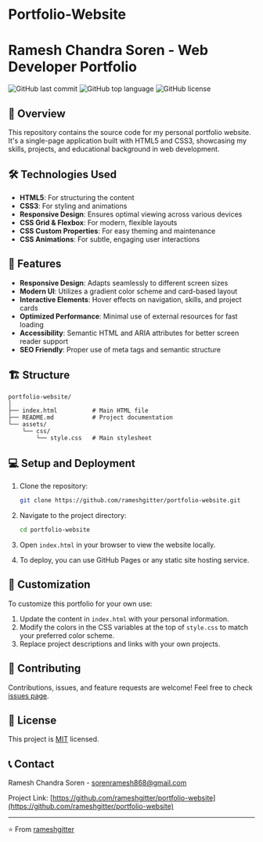 # Portfolio-Website

# Ramesh Chandra Soren - Web Developer Portfolio

![GitHub last commit](https://img.shields.io/github/last-commit/rameshgitter/portfolio-website)
![GitHub top language](https://img.shields.io/github/languages/top/rameshgitter/portfolio-website)
![GitHub license](https://img.shields.io/github/license/rameshgitter/portfolio-website)

## 🚀 Overview

This repository contains the source code for my personal portfolio website. It's a single-page application built with HTML5 and CSS3, showcasing my skills, projects, and educational background in web development.

## 🛠 Technologies Used

- **HTML5**: For structuring the content
- **CSS3**: For styling and animations
- **Responsive Design**: Ensures optimal viewing across various devices
- **CSS Grid & Flexbox**: For modern, flexible layouts
- **CSS Custom Properties**: For easy theming and maintenance
- **CSS Animations**: For subtle, engaging user interactions

## 🌟 Features

- **Responsive Design**: Adapts seamlessly to different screen sizes
- **Modern UI**: Utilizes a gradient color scheme and card-based layout
- **Interactive Elements**: Hover effects on navigation, skills, and project cards
- **Optimized Performance**: Minimal use of external resources for fast loading
- **Accessibility**: Semantic HTML and ARIA attributes for better screen reader support
- **SEO Friendly**: Proper use of meta tags and semantic structure

## 🏗 Structure

```
portfolio-website/
│
├── index.html          # Main HTML file
├── README.md           # Project documentation
└── assets/
    └── css/
        └── style.css   # Main stylesheet
```

## 💻 Setup and Deployment

1. Clone the repository:
   ```bash
   git clone https://github.com/rameshgitter/portfolio-website.git
   ```

2. Navigate to the project directory:
   ```bash
   cd portfolio-website
   ```

3. Open `index.html` in your browser to view the website locally.

4. To deploy, you can use GitHub Pages or any static site hosting service.

## 🔧 Customization

To customize this portfolio for your own use:

1. Update the content in `index.html` with your personal information.
2. Modify the colors in the CSS variables at the top of `style.css` to match your preferred color scheme.
3. Replace project descriptions and links with your own projects.

## 🤝 Contributing

Contributions, issues, and feature requests are welcome! Feel free to check [issues page](https://github.com/rameshgitter/portfolio-website/issues).

## 📜 License

This project is [MIT](https://choosealicense.com/licenses/mit/) licensed.

## 📞 Contact

Ramesh Chandra Soren - [sorenramesh868@gmail.com](mailto:sorenramesh868@gmail.com)

Project Link: [https://github.com/rameshgitter/portfolio-website](https://github.com/rameshgitter/portfolio-website)

---

⭐️ From [rameshgitter](https://github.com/rameshgitter)
